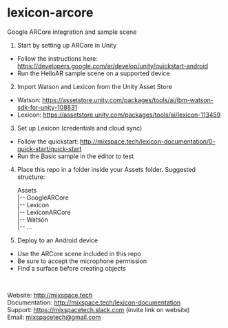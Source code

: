 # lexicon-arcore

Google ARCore integration and sample scene

1. Start by setting up ARCore in Unity

 - Follow the instructions here: https://developers.google.com/ar/develop/unity/quickstart-android
 - Run the HelloAR sample scene on a supported device

2. Import Watson and Lexicon from the Unity Asset Store

 - Watson: https://assetstore.unity.com/packages/tools/ai/ibm-watson-sdk-for-unity-108831
 - Lexicon: https://assetstore.unity.com/packages/tools/ai/lexicon-113459

3. Set up Lexicon (credentials and cloud sync)

 - Follow the quickstart: http://mixspace.tech/lexicon-documentation/0-quick-start/quick-start
 - Run the Basic sample in the editor to test

4. Place this repo in a folder inside your Assets folder. Suggested structure:

    Assets  
    |-- GoogleARCore  
    |-- Lexicon  
    |-- LexiconARCore  
    |-- Watson  
    |-- ...  

5. Deploy to an Android device

 - Use the ARCore scene included in this repo
 - Be sure to accept the microphone permission
 - Find a surface before creating objects

<br>

Website: http://mixspace.tech  
Documentation: http://mixspace.tech/lexicon-documentation  
Support: https://mixspacetech.slack.com (invite link on website)  
Email: mixspacetech@gmail.com  
